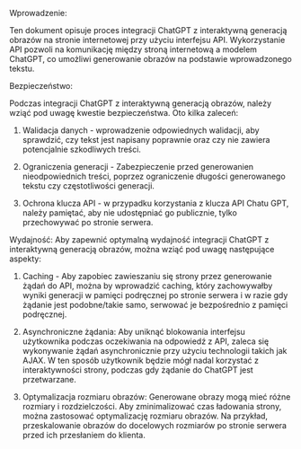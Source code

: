 Wprowadzenie:

Ten dokument opisuje proces integracji ChatGPT z interaktywną generacją obrazów na stronie internetowej przy użyciu interfejsu API. Wykorzystanie API pozwoli na komunikację między stroną internetową a modelem ChatGPT, co umożliwi generowanie obrazów na podstawie wprowadzonego tekstu.

Bezpieczeństwo: 

Podczas integracji ChatGPT z interaktywną generacją obrazów, należy wziąć pod uwagę kwestie bezpieczeństwa. Oto kilka zaleceń: 
1. Walidacja danych - wprowadzenie odpowiednych walidacji, aby sprawdzić, czy tekst jest napisany poprawnie oraz czy nie zawiera potencjalnie szkodliwych treści.
 
2. Ograniczenia generacji  - Zabezpieczenie przed generowanien nieodpowiednich treści, poprzez ograniczenie długości generowanego tekstu czy częstotliwości generacji.
 
3. Ochrona klucza API - w przypadku korzystania z klucza API Chatu GPT, należy pamiętać, aby nie udostępniać go publicznie, tylko przechowywać po stronie serwera. 

Wydajność: 
Aby zapewnić optymalną wydajność integracji ChatGPT z interaktywną generacją obrazów, można wziąć pod uwagę następujące aspekty:

1. Caching - Aby zapobiec zawieszaniu się strony przez generowanie żądań do API, można by wprowadzić caching, który zachowywałby wyniki generacji w pamięci podręcznej po stronie serwera i w razie gdy żądanie jest podobne/takie samo, serwować je bezpośrednio z pamięci podręcznej. 

2. Asynchroniczne żądania:  Aby uniknąć blokowania interfejsu użytkownika podczas oczekiwania na odpowiedź z API, zaleca się wykonywanie żądań asynchronicznie przy użyciu technologii takich jak AJAX. W ten sposób użytkownik będzie mógł nadal korzystać z interaktywności strony, podczas gdy żądanie do ChatGPT jest przetwarzane.

3. Optymalizacja rozmiaru obrazów: Generowane obrazy mogą mieć różne rozmiary i rozdzielczości. Aby zminimalizować czas ładowania strony, można zastosować optymalizację rozmiaru obrazów. Na przykład, przeskalowanie obrazów do docelowych rozmiarów po stronie serwera przed ich przesłaniem do klienta.

